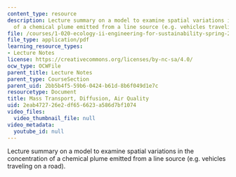 ```yaml
---
content_type: resource
description: Lecture summary on a model to examine spatial variations in the concentration
  of a chemical plume emitted from a line source (e.g. vehicles traveling on a road).
file: /courses/1-020-ecology-ii-engineering-for-sustainability-spring-2008/2eab472726e2df656623a586d7bf1074_lec12_13.pdf
file_type: application/pdf
learning_resource_types:
- Lecture Notes
license: https://creativecommons.org/licenses/by-nc-sa/4.0/
ocw_type: OCWFile
parent_title: Lecture Notes
parent_type: CourseSection
parent_uid: 2bb5b4f5-59b6-0424-b61d-8b6f049d1e7c
resourcetype: Document
title: Mass Transport, Diffusion, Air Quality
uid: 2eab4727-26e2-df65-6623-a586d7bf1074
video_files:
  video_thumbnail_file: null
video_metadata:
  youtube_id: null
---
```

Lecture summary on a model to examine spatial variations in the concentration of a chemical plume emitted from a line source (e.g. vehicles traveling on a road).